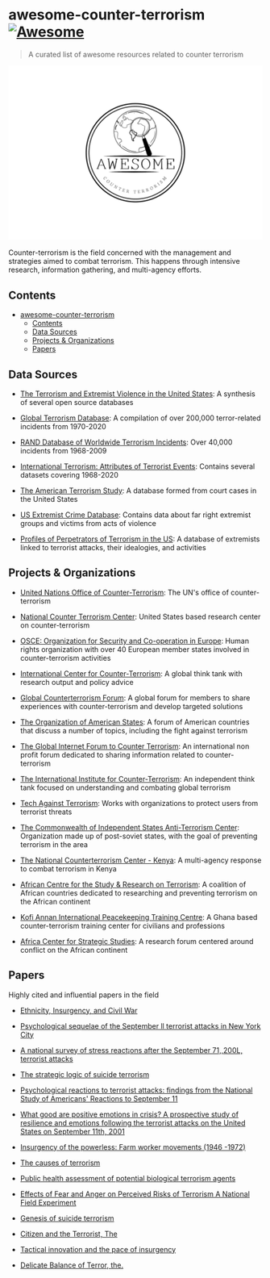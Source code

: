 # awesome-counter-terrorism [![Awesome](https://awesome.re/badge-flat.svg)](https://github.com/sindresorhus/awesome)

> A curated list of awesome resources related to counter terrorism

![](./images/logo.png)

Counter-terrorism is the field concerned with the management and strategies aimed to combat terrorism. This happens through intensive research, information gathering, and multi-agency efforts.

## Contents

- [awesome-counter-terrorism ](#awesome-counter-terrorism-)
  - [Contents](#contents)
  - [Data Sources](#data-sources)
  - [Projects \& Organizations](#projects--organizations)
  - [Papers](#papers)

## Data Sources

- [The Terrorism and Extremist Violence in the United States](https://tap.cast.uark.edu/): A synthesis of several open source databases

- [Global Terrorism Database](https://www.start.umd.edu/gtd/): A compilation of over 200,000 terror-related incidents from 1970-2020

- [RAND Database of Worldwide Terrorism Incidents](https://www.rand.org/nsrd/projects/terrorism-incidents.html): Over 40,000 incidents from 1968-2009

- [International Terrorism: Attributes of Terrorist Events](https://library.duke.edu/data/sources/iterate): Contains several datasets covering 1968-2020

- [The American Terrorism Study](https://terrorismresearch.uark.edu/data/): A database formed from court cases in the United States

- [US Extremist Crime Database](https://www.start.umd.edu/research-projects/united-states-extremist-crime-database-ecdb-1990-2010): Contains data about far right extremist groups and victims from acts of violence

- [Profiles of Perpetrators of Terrorism in the US](https://www.start.umd.edu/data-tools/profiles-perpetrators-terrorism-united-states-ppt-us): A database of extremists linked to terrorist attacks, their idealogies, and activities

## Projects & Organizations

- [United Nations Office of Counter-Terrorism](https://www.un.org/counterterrorism/): The UN's office of counter-terrorism

- [National Counter Terrorism Center](https://www.dni.gov/index.php/nctc-home): United States based research center on counter-terrorism

- [OSCE: Organization for Security and Co-operation in Europe](https://www.coe.int): Human rights organization with over 40 European member states involved in counter-terrorism activities

- [International Center for Counter-Terrorism](https://www.icct.nl/): A global think tank with research output and policy advice

- [Global Counterterrorism Forum](https://www.thegctf.org/): A global forum for members to share experiences with counter-terrorism and develop targeted solutions

- [The Organization of American States](https://www.oas.org): A forum of American countries that discuss a number of topics, including the fight against terrorism

- [The Global Internet Forum to Counter Terrorism](https://gifct.org/): An international non profit forum dedicated to sharing information related to counter-terrorism

- [The International Institute for Counter-Terrorism](https://ict.org.il/): An independent think tank focused on understanding and combating global terrorism

- [Tech Against Terrorism](https://www.techagainstterrorism.org/): Works with organizations to protect users from terrorist threats

- [The Commonwealth of Independent States Anti-Terrorism Center](https://eng.cisatc.org/): Organization made up of post-soviet states, with the goal of preventing terrorism in the area

- [The National Counterterrorism Center - Kenya](https://counterterrorism.go.ke/): A multi-agency response to combat terrorism in Kenya

- [African Centre for the Study & Research on Terrorism](https://caert.org.dz/): A coalition of African countries dedicated to researching and preventing terrorism on the African continent

- [Kofi Annan International Peacekeeping Training Centre](https://www.kaiptc.org/): A Ghana based counter-terrorism training center for civilians and professions

- [Africa Center for Strategic Studies](https://africacenter.org/): A research forum centered around conflict on the African continent

## Papers

Highly cited and influential papers in the field

- [Ethnicity, Insurgency, and Civil War](https://www.jstor.org/stable/3118222)

- [Psychological sequelae of the September ll terrorist attacks in New York City](https://doi.org/10.1056/NEJMsa013404)

- [A national survey of stress react¡ons after the September 71,,200L,
terrorist attacks](https://doi.org/10.1056/NEJM200111153452024)

- [The strategic logic of suicide terrorism](https://doi.org/10.1017/S000305540300073X )

- [Psychological reactions to terrorist attacks: findings from the
National Study of Americans' Reactions to September 11](https://doi.org/10.1001/jama.288.5.581)

- [What good are positive emotions in crisis? A prospective study of resilience and emotions following the terrorist attacks on the United States on September 11th, 2001](https://pubmed.ncbi.nlm.nih.gov/12585810/)

- [Insurgency of the powerless: Farm worker movements (1946 -1972)](https://doi.org/10.2307/2094604)

- [The causes of terrorism](https://doi.org/10.2307/421717)

- [Public health assessment of potential
biological terrorism agents](https://doi.org/10.3201/eid0802.010164)

- [Effects of Fear and Anger on Perceived Risks of Terrorism A National Field Experiment](https://doi.org/10.1111/1467-9280.01433)

- [Genesis of suicide terrorism](https://doi.org/10.1126/science.1078854)

- [Citizen and the Terrorist, The](https://doi.org/10.1017/9781108380768.003)

- [Tactical innovation and the pace of insurgency](https://doi.org/10.2307/2095322)

- [Delicate Balance of Terror, the.](https://doi.org/10.7249/P1472)

